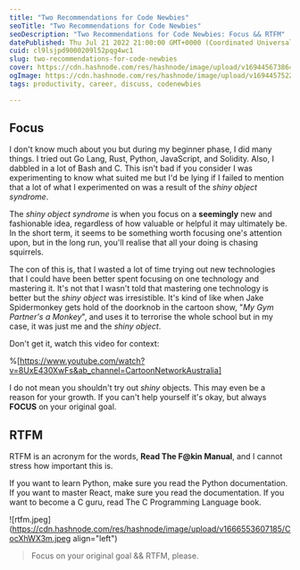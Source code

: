 ```yaml
---
title: "Two Recommendations for Code Newbies"
seoTitle: "Two Recommendations for Code Newbies"
seoDescription: "Two Recommendations for Code Newbies: Focus && RTFM"
datePublished: Thu Jul 21 2022 21:00:00 GMT+0000 (Coordinated Universal Time)
cuid: cl9lsjpd9000209l52pqg4wc1
slug: two-recommendations-for-code-newbies
cover: https://cdn.hashnode.com/res/hashnode/image/upload/v1694456738644/35c8507b-f2aa-4334-8597-4c559b98ab22.png
ogImage: https://cdn.hashnode.com/res/hashnode/image/upload/v1694457522402/82f9b724-d4d3-4e6d-a156-1101e5f3a219.png
tags: productivity, career, discuss, codenewbies

---
```


## Focus

I don't know much about you but during my beginner phase, I did many things. I tried out Go Lang, Rust, Python, JavaScript, and Solidity. Also, I dabbled in a lot of Bash and C. This isn't bad if you consider I was experimenting to know what suited me but I'd be lying if I failed to mention that a lot of what I experimented on was a result of the *shiny object syndrome*.

The *shiny object syndrome* is when you focus on a **seemingly** new and fashionable idea, regardless of how valuable or helpful it may ultimately be. In the short term, it seems to be something worth focusing one's attention upon, but in the long run, you'll realise that all your doing is chasing squirrels.

The con of this is, that I wasted a lot of time trying out new technologies that I could have been better spent focusing on one technology and mastering it. It's not that I wasn't told that mastering one technology is better but the *shiny object* was irresistible. It's kind of like when Jake Spidermonkey gets hold of the doorknob in the cartoon show, "*My Gym Partner's a Monkey*", and uses it to terrorise the whole school but in my case, it was just me and the *shiny object*.

Don't get it, watch this video for context:

%[https://www.youtube.com/watch?v=8UxE430XwFs&ab_channel=CartoonNetworkAustralia] 

I do not mean you shouldn't try out *shiny* objects. This may even be a reason for your growth. If you can't help yourself it's okay, but always **FOCUS** on your original goal.

## RTFM

RTFM is an acronym for the words, **Read The F@kin Manual**, and I cannot stress how important this is.

If you want to learn Python, make sure you read the Python documentation. If you want to master React, make sure you read the documentation. If you want to become a C guru, read The C Programming Language book.

![rtfm.jpeg](https://cdn.hashnode.com/res/hashnode/image/upload/v1666553607185/CocXhWX3m.jpeg align="left")

> Focus on your original goal && RTFM, please.